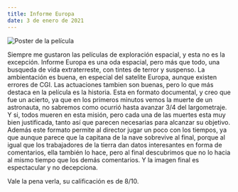 ```yaml
---
title: Informe Europa
date: 3 de enero de 2021
---
```


![Poster de la película](https://images-na.ssl-images-amazon.com/images/I/A1h4FB5Bl-L._RI_.jpg)

Siempre me gustaron las películas de exploración espacial, y esta no es la excepción. Informe Europa es una oda espacial, pero más que todo, una busqueda de vida extraterreste, con tintes de terror y suspenso.
La ambientación es buena, en especial del satelite Europa, aunque existen errores de CGI.
Las actuaciones tambien son buenas, pero lo que más destaca en la película es la historia. Esta en formato documental, y creo que fue un acierto, ya que en los primeros minutos vemos la muerte de un astronauta, no sabremos como ocurrió hasta avanzar 3/4 del largometraje. Y si, todos mueren en esta misión, pero cada una de las muertes esta muy bien justificada, tanto así que parecen necesarias para alcanzar su objetivo. Además este formato permite al director jugar un poco con los tiempos, ya que aunque parece que la capitana de la nave sobrevive al final, porque al igual que los trabajadores de la tierra dan datos interesantes en forma de comentarios, ella también lo hace, pero al final descubrimos que no lo hacia al mismo tiempo que los demás comentarios. Y la imagen final es espectacular y no decepciona.

Vale la pena verla, su calificación es de 8/10.

